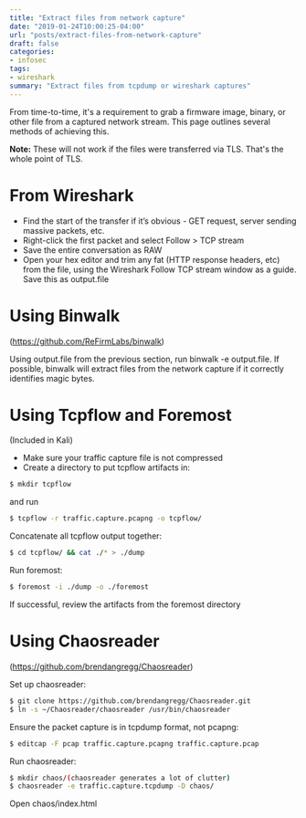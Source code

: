 ```yaml
---
title: "Extract files from network capture"
date: "2019-01-24T10:00:25-04:00"
url: "posts/extract-files-from-network-capture"
draft: false
categories:
- infosec
tags:
- wireshark
summary: "Extract files from tcpdump or wireshark captures"
---
```


From time-to-time, it's a requirement to grab a firmware image, binary, or other
file from a captured network stream. This page outlines several methods of
achieving this.

**Note:** These will not work if the files were transferred via TLS. That's the
whole point of TLS.

# From Wireshark

* Find the start of the transfer if it’s obvious - GET request, server sending
  massive packets, etc.
* Right-click the first packet and select Follow > TCP stream
* Save the entire conversation as RAW
* Open your hex editor and trim any fat (HTTP response headers, etc) from the
  file, using the Wireshark Follow TCP stream window as a guide. Save this as
  output.file

# Using Binwalk

(https://github.com/ReFirmLabs/binwalk)

Using output.file from the previous section, run binwalk -e output.file. If
possible, binwalk will extract files from the network capture if it correctly
identifies magic bytes.

# Using Tcpflow and Foremost

(Included in Kali)

* Make sure your traffic capture file is not compressed
* Create a directory to put tcpflow artifacts in:

```bash
$ mkdir tcpflow
```

and run

```bash
$ tcpflow -r traffic.capture.pcapng -o tcpflow/
```

Concatenate all tcpflow output together:

```bash
$ cd tcpflow/ && cat ./* > ./dump
```

Run foremost:

```bash
$ foremost -i ./dump -o ./foremost
```

If successful, review the artifacts from the foremost directory

# Using Chaosreader

(https://github.com/brendangregg/Chaosreader)

Set up chaosreader:

```bash
$ git clone https://github.com/brendangregg/Chaosreader.git
$ ln -s ~/Chaosreader/chaosreader /usr/bin/chaosreader
```

Ensure the packet capture is in tcpdump format, not pcapng:

```bash
$ editcap -F pcap traffic.capture.pcapng traffic.capture.pcap
```

Run chaosreader:

```bash
$ mkdir chaos/(chaosreader generates a lot of clutter)
$ chaosreader -e traffic.capture.tcpdump -D chaos/
```

Open chaos/index.html
